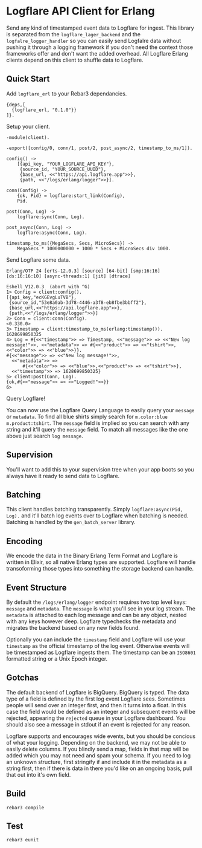 # Logflare API Client for Erlang

Send any kind of timestamped event data to Logflare for ingest. This library is separated from the `logflare_lager_backend` and the `logfalre_logger_handler` so you can easily send Logfalre data without pushing it through a logging framework if you don't need the context those frameworks offer and don't want the added overhead. All Logflare Erlang clients depend on this client to shuffle data to Logflare.

## Quick Start

Add `logflare_erl` to your Rebar3 dependancies.

```
{deps,[
  {logflare_erl, "0.1.0"}}
]}.
```

Setup your client.

```
-module(client).

-export([config/0, conn/1, post/2, post_async/2, timestamp_to_ms/1]).

config() ->
    [{api_key, "YOUR_LOGFLARE_API_KEY"},
     {source_id, "YOUR_SOURCE_UUID"},
     {base_url, <<"https://api.logflare.app">>},
     {path, <<"/logs/erlang/logger">>}].

conn(Config) ->
    {ok, Pid} = logflare:start_link(Config),
    Pid.

post(Conn, Log) ->
    logflare:sync(Conn, Log).

post_async(Conn, Log) ->
    logflare:async(Conn, Log).

timestamp_to_ms({MegaSecs, Secs, MicroSecs}) ->
    MegaSecs * 1000000000 + 1000 * Secs + MicroSecs div 1000.

```

Send Logflare some data.

```
Erlang/OTP 24 [erts-12.0.3] [source] [64-bit] [smp:16:16] [ds:16:16:10] [async-threads:1] [jit] [dtrace]

Eshell V12.0.3  (abort with ^G)
1> Config = client:config().
[{api_key,"ecKGEvgLuTVB"},
 {source_id,"53e8a0ab-3d78-4446-a3f8-eb8fbe3bbff2"},
 {base_url,<<"https://api.logflare.app">>},
 {path,<<"/logs/erlang/logger">>}]
2> Conn = client:conn(Config).
<0.330.0>
3> Timestamp = client:timestamp_to_ms(erlang:timestamp()).
1628699850325
4> Log = #{<<"timestamp">> => Timestamp, <<"message">> => <<"New log message!">>, <<"metadata">> => #{<<"product">> => <<"tshirt">>, <<"color">> => <<"blue">>}}.
#{<<"message">> => <<"New log message!">>,
  <<"metadata">> =>
      #{<<"color">> => <<"blue">>,<<"product">> => <<"tshirt">>},
  <<"timestamp">> => 1628699850325}
5> client:post(Conn, Log).
{ok,#{<<"message">> => <<"Logged!">>}}
6> 
```

Query Logflare! 

You can now use the Logflare Query Language to easily query your `message` or `metadata`. To find all blue shirts simply search for `m.color:blue m.product:tshirt`. The `message` field is implied so you can search with any string and it'll query the `message` field. To match all messages like the one above just search `log message`.

## Supervision

You'll want to add this to your supervision tree when your app boots so you always have it ready to send data to Logflare.

## Batching

This client handles batching transparently. Simply `logflare:async(Pid, Log).` and it'll batch log events over to Logflare when batching is needed. Batching is handled by the `gen_batch_server` library.

## Encoding

We encode the data in the Binary Erlang Term Format and Logflare is written in Elixir, so all native Erlang types are supported. Logflare will handle transoforming those types into something the storage backend can handle.

## Event Structure

By default the `/logs/erlang/logger` endpoint requires two top level keys: `message` and `metadata`. The `message` is what you'll see in your log stream. The `metadata` is attached to each log message and can be any object, nested with any keys however deep. Logflare typechecks the metadata and migrates the backend based on any new fields found. 

Optionally you can include the `timestamp` field and Logflare will use your `timestamp` as the official timestamp of the log event. Otherwise events will be timestamped as Logflare ingests them. The timestamp can be an `ISO8601` formatted string or a Unix Epoch integer. 

## Gotchas

The default backend of Logflare is BigQuery. BigQuery is typed. The data type of a field is defined by the first log event Logflare sees. Sometimes people will send over an integer first, and then it turns into a float. In this case the field would be defined as an integer and subsequent events will be rejected, appearing the `rejected` queue in your Logflare dashboard. You should also see a message in stdout if an event is rejected for any reason.

Logflare supports and encourages wide events, but you should be concious of what your logging. Depending on the backend, we may not be able to easily delete columns. If you blindly send a map, fields in that map will be added which you may not need and spam your schema. If you need to log an unknown structure, first stringify if and include it in the metadata as a string first, then if there is data in there you'd like on an ongoing basis, pull that out into it's own field. 

## Build

```
rebar3 compile
```

## Test

```
rebar3 eunit
```
